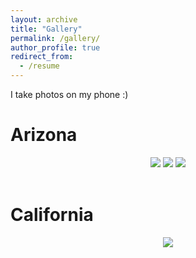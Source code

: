 ```yaml
---
layout: archive
title: "Gallery"
permalink: /gallery/
author_profile: true
redirect_from:
  - /resume
---
```

I take photos on my phone :)

Arizona
======
<div align="center">
<img src="https://amirhya.github.io/amir.github.io//images/az1.jpg">
<img src="https://amirhya.github.io/amir.github.io//images/az2.jpg">
<img src="https://amirhya.github.io/amir.github.io//images/az3.jpg">
</div>
<br/>


California
======
<div align="center">
<img src="https://amirhya.github.io/amir.github.io//images/cali1.jpg">
</div>
<br/>
